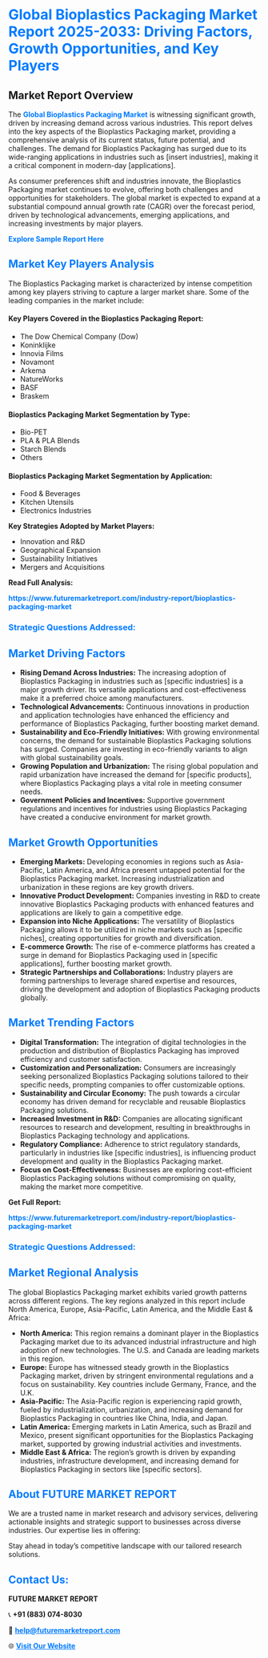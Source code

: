<h1 style="color: #007BFF;">Global Bioplastics Packaging Market Report 2025-2033: Driving Factors, Growth Opportunities, and Key Players</h1>

<section id="overview">
<h2>Market Report Overview</h2>
<p>The <a href="https://www.futuremarketreport.com/industry-report/bioplastics-packaging-market" style="color: #007BFF; text-decoration: none;"><strong>Global Bioplastics Packaging Market</strong></a> is witnessing significant growth, driven by increasing demand across various industries. This report delves into the key aspects of the Bioplastics Packaging market, providing a comprehensive analysis of its current status, future potential, and challenges. The demand for Bioplastics Packaging has surged due to its wide-ranging applications in industries such as [insert industries], making it a critical component in modern-day [applications].</p>
<p>As consumer preferences shift and industries innovate, the Bioplastics Packaging market continues to evolve, offering both challenges and opportunities for stakeholders. The global market is expected to expand at a substantial compound annual growth rate (CAGR) over the forecast period, driven by technological advancements, emerging applications, and increasing investments by major players.</p>
</section>

<section id="overview">
<p><a href="https://www.futuremarketreport.com/request-sample/reportId=115073" style="color: #007BFF; text-decoration: none;"><strong>Explore Sample Report Here</strong></a></p>
</section>

<section id="key-players">
<h2 style="color: #007BFF;">Market Key Players Analysis</h2>
<p>The Bioplastics Packaging market is characterized by intense competition among key players striving to capture a larger market share. Some of the leading companies in the market include:</p>
<h4>Key Players Covered in the Bioplastics Packaging Report:</h4>
<ul><li>The Dow Chemical Company (Dow)</li><li>Koninklijke</li><li>Innovia Films</li><li>Novamont</li><li>Arkema</li><li>NatureWorks</li><li>BASF</li><li>Braskem</li></ul>
<h4>Bioplastics Packaging Market Segmentation by Type:</h4>
<ul><li>Bio-PET</li><li>PLA &amp; PLA Blends</li><li>Starch Blends</li><li>Others</li></ul>

<h4>Bioplastics Packaging Market Segmentation by Application:</h4>
<ul><li>Food &amp; Beverages</li><li>Kitchen Utensils</li><li>Electronics Industries</li></ul>
<p><strong>Key Strategies Adopted by Market Players:</strong></p>
<ul>
<li>Innovation and R&D</li>
<li>Geographical Expansion</li>
<li>Sustainability Initiatives</li>
<li>Mergers and Acquisitions</li>
</ul>
</section>

<section>
<p><strong>Read Full Analysis: </strong></p><a href="https://www.futuremarketreport.com/industry-report/bioplastics-packaging-market" style="color: #007BFF; text-decoration: none;"><strong>https://www.futuremarketreport.com/industry-report/bioplastics-packaging-market</strong></a>
<h3 style="color: #007BFF;">Strategic Questions Addressed:</h3>
</section>

<section id="driving-factors">
<h2 style="color: #007BFF;">Market Driving Factors</h2>
<ul>
<li><strong>Rising Demand Across Industries:</strong> The increasing adoption of Bioplastics Packaging in industries such as [specific industries] is a major growth driver. Its versatile applications and cost-effectiveness make it a preferred choice among manufacturers.</li>
<li><strong>Technological Advancements:</strong> Continuous innovations in production and application technologies have enhanced the efficiency and performance of Bioplastics Packaging, further boosting market demand.</li>
<li><strong>Sustainability and Eco-Friendly Initiatives:</strong> With growing environmental concerns, the demand for sustainable Bioplastics Packaging solutions has surged. Companies are investing in eco-friendly variants to align with global sustainability goals.</li>
<li><strong>Growing Population and Urbanization:</strong> The rising global population and rapid urbanization have increased the demand for [specific products], where Bioplastics Packaging plays a vital role in meeting consumer needs.</li>
<li><strong>Government Policies and Incentives:</strong> Supportive government regulations and incentives for industries using Bioplastics Packaging have created a conducive environment for market growth.</li>
</ul>
</section>

<section id="growth-opportunities">
<h2 style="color: #007BFF;">Market Growth Opportunities</h2>
<ul>
<li><strong>Emerging Markets:</strong> Developing economies in regions such as Asia-Pacific, Latin America, and Africa present untapped potential for the Bioplastics Packaging market. Increasing industrialization and urbanization in these regions are key growth drivers.</li>
<li><strong>Innovative Product Development:</strong> Companies investing in R&D to create innovative Bioplastics Packaging products with enhanced features and applications are likely to gain a competitive edge.</li>
<li><strong>Expansion into Niche Applications:</strong> The versatility of Bioplastics Packaging allows it to be utilized in niche markets such as [specific niches], creating opportunities for growth and diversification.</li>
<li><strong>E-commerce Growth:</strong> The rise of e-commerce platforms has created a surge in demand for Bioplastics Packaging used in [specific applications], further boosting market growth.</li>
<li><strong>Strategic Partnerships and Collaborations:</strong> Industry players are forming partnerships to leverage shared expertise and resources, driving the development and adoption of Bioplastics Packaging products globally.</li>
</ul>
</section>

<section id="trending-factors">
<h2 style="color: #007BFF;">Market Trending Factors</h2>
<ul>
<li><strong>Digital Transformation:</strong> The integration of digital technologies in the production and distribution of Bioplastics Packaging has improved efficiency and customer satisfaction.</li>
<li><strong>Customization and Personalization:</strong> Consumers are increasingly seeking personalized Bioplastics Packaging solutions tailored to their specific needs, prompting companies to offer customizable options.</li>
<li><strong>Sustainability and Circular Economy:</strong> The push towards a circular economy has driven demand for recyclable and reusable Bioplastics Packaging solutions.</li>
<li><strong>Increased Investment in R&D:</strong> Companies are allocating significant resources to research and development, resulting in breakthroughs in Bioplastics Packaging technology and applications.</li>
<li><strong>Regulatory Compliance:</strong> Adherence to strict regulatory standards, particularly in industries like [specific industries], is influencing product development and quality in the Bioplastics Packaging market.</li>
<li><strong>Focus on Cost-Effectiveness:</strong> Businesses are exploring cost-efficient Bioplastics Packaging solutions without compromising on quality, making the market more competitive.</li>
</ul>
</section>

<section>
<p><strong>Get Full Report: </strong></p><a href="https://www.futuremarketreport.com/industry-report/bioplastics-packaging-market" style="color: #007BFF; text-decoration: none;"><strong>https://www.futuremarketreport.com/industry-report/bioplastics-packaging-market</strong></a>
<h3 style="color: #007BFF;">Strategic Questions Addressed:</h3>
</section>


<section id="regional-analysis">
<h2 style="color: #007BFF;">Market Regional Analysis</h2>
<p>The global Bioplastics Packaging market exhibits varied growth patterns across different regions. The key regions analyzed in this report include North America, Europe, Asia-Pacific, Latin America, and the Middle East & Africa:</p>
<ul>
<li><strong>North America:</strong> This region remains a dominant player in the Bioplastics Packaging market due to its advanced industrial infrastructure and high adoption of new technologies. The U.S. and Canada are leading markets in this region.</li>
<li><strong>Europe:</strong> Europe has witnessed steady growth in the Bioplastics Packaging market, driven by stringent environmental regulations and a focus on sustainability. Key countries include Germany, France, and the U.K.</li>
<li><strong>Asia-Pacific:</strong> The Asia-Pacific region is experiencing rapid growth, fueled by industrialization, urbanization, and increasing demand for Bioplastics Packaging in countries like China, India, and Japan.</li>
<li><strong>Latin America:</strong> Emerging markets in Latin America, such as Brazil and Mexico, present significant opportunities for the Bioplastics Packaging market, supported by growing industrial activities and investments.</li>
<li><strong>Middle East & Africa:</strong> The region’s growth is driven by expanding industries, infrastructure development, and increasing demand for Bioplastics Packaging in sectors like [specific sectors].</li>
</ul>
</section>

<footer>
<h2 style="color: #007BFF;">About FUTURE MARKET REPORT</h2>
<p>We are a trusted name in market research and advisory services, delivering actionable insights and strategic support to businesses across diverse industries. Our expertise lies in offering:</p>

<p>Stay ahead in today’s competitive landscape with our tailored research solutions.</p>

<h2 style="color: #007BFF;">Contact Us:</h2>
<p><strong>FUTURE MARKET REPORT</strong></p>
<p>📞 <strong>+91 (883) 074-8030</strong></p>
<p>📧 <strong><a href="mailto:help@futuremarketreport.com" style="color: #007BFF;">help@futuremarketreport.com</a></strong></p>
<p>🌐 <strong><a href="https://www.futuremarketreport.com/" style="color: #007BFF;">Visit Our Website</a></strong></p>
</footer>